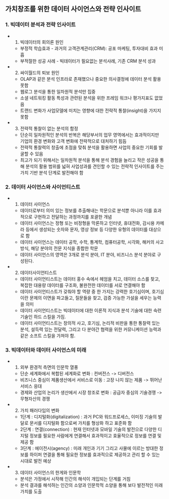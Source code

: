 ## 가치창조를 위한 데이터 사이언스와 전략 인사이트

### 1. 빅데이터 분석과 전략 인사이트

- 1. 빅데이터의 회의론 원인
	- 부정적 학습효과 - 과거의 고객관계관리(CRM): 공포 마케팅, 투자대비 효과 미흡
	- 부적절한 성공 사례 - 빅데이터가 필요없는 분석사례, 기존 CRM 분석 성과

- 2. 싸이월드의 퇴보 원인
	- OLAP과 같은 분석 인프라로 존재했으나 중요한 의사결정에 데이터 분석 활용 못함
	- 웹로그 분석을 통한 일차원적 분석만 집중
	- 소셜 네트워킹 활동 특성과 관련된 분석을 위한 프레임 워크나 평가지표도 없었음
	- 트랜드 변화가 사업모델에 미치는 영향에 대한 전략적 통찰(insight)을 가지지 못함

- 3. 전략적 통찰이 없는 분석의 함정
	- 단순히 일차원적인 분석의 반복은 해당부서의 업무 영역에서는 효과적이지만 기업의 환경 변화와 고객 변화에 전략적으로 대처하기 힘듬
	- 전략적 통찰력의 창출에 초점을 맞춰 분석을 활용하면 사업의 중요한 기회를 발굴할 수 있음
	- 최고가 되기 위해서는 일차원적 분석을 통해 분석 경험을 늘리고 작은 성공을 통해 분석의 활용 범위를 넓혀 사업성과를 견인할 수 있는 전략적 인사이트를 주는 가치 기반 분석 단계로 발전해야 함

### 2. 데이터 사이언스와 사이언티스트

- 1. 데이터 사이언스
	- 데이터로부터 의미 있는 정보를 추출해내는 학문으로 분석뿐 아니라 이를 효과적으로 구현하고 전달하는 과정까지를 포괄한 개념
	- 데이터 사이언스는 정형 또는 비정형을 막론하고 인터넷, 휴대전화, 감시용 카메라 등에서 생성되는 숫자와 문자, 영상 정보 등 다양한 유형의 데이터를 대상으로 함
	- 데이터 사이언스는 데이터 공학, 수학, 통계학, 컴퓨터공학, 시각화, 해커의 사고방식, 해당 분야의 전문 지식을 종합한 학문
	- 데이터 사이언스의 영역은 3개로 분석 분야, IT 분야, 비즈니스 분석 분야로 구성된다.

- 2. 데이터사이언티스트
	- 데이터 사이언티스트는 데이터 홍수 속에서 헤엄을 치고, 데이터 소스를 찾고, 복잡한 대용량 데이터를 구조화, 불완전한 데이터를 서로 연결해야 함
	- 데이터 사이언티스트가 갖춰야 할 역량 중 한 가지는 강력한 호기심이며, 호기심이란 문제의 이면을 파고들고, 질문들을 찾고, 검증 가능한 가설을 세우는 능력을 의미
	- 데이터 사이언티스트는 빅데이터에 대한 이론적 지식과 분석 기술에 대한 숙련 기술인 하드 스킬을 가짐.
	- 데이터 사이언티스트는 창의적 사고, 호기심, 논리적 비판을 통한 통찰력 있는 분석, 설득력 있는 전달력, 그리고 다 분야간 협력을 위한 커뮤니케이션 능력과 같은 소프트 스킬을 가져야 함.

### 3. 빅데이터와 데이터 사이언스의 미래

- 1. 외부 환경적 측면의 인문학 열풍
	- 단순 세계화에서 복합된 세계화로 변화 : 컨버전스 -> 디버전스
	- 비즈니스 중심이 제품생산에서 서비스로 이동 : 고장 나지 않는 제품 -> 뛰어난 서비스 응대
	- 경제와 산업의 논리가 생산에서 시장 창조로 변화 : 공급자 중심의 기술경쟁 -> 무형자산의 경쟁

- 2. 가치 패러다임의 변화
	- 1단계 : 디지털화(digitalization) : 과거 PC와 워드프로세스, 이미징 기술의 발달로 문서를 디지털화 함으로써 가치를 형상화 하고 표준화 함
	- 2단계 : 연결(connection) : 현재 인터넷과 모바일 기술의 발전으로 다양한 디지털 정보를 필요한 사람에게 연결해서 효과적이고 효율적으로 정보를 연결 및 제공 함
	- 3단계 : 에이전시(agency) : 미래 개인과 기기 그리고 사물에 이르는 방대한 정보를 하이퍼 연결을 통해 필요한 정보를 효과적으로 제공하고 관리 할 수 있는 시대로 발전 예상

- 3. 데이터 사이언스의 한게와 인문학
	- 분석은 가정에서 시작해 인간의 해석이 개입되는 단계를 거침
	- 분석 결과를 해석하는 인간의 소양과 인문학적 소양을 통해 보다 발전적인 미래 가치를 도출
